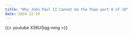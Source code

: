 ```yaml
---
title: "Why John Paul II Cannot be the Pope part 8 of 10"
date: 2024-12-19
---
```


{{< youtube X36USqg-nmg >}}

